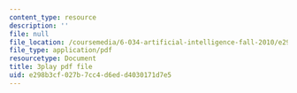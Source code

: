 ```yaml
---
content_type: resource
description: ''
file: null
file_location: /coursemedia/6-034-artificial-intelligence-fall-2010/e298b3cf027b7cc4d6edd4030171d7e5_PNKj529yY5c.pdf
file_type: application/pdf
resourcetype: Document
title: 3play pdf file
uid: e298b3cf-027b-7cc4-d6ed-d4030171d7e5
---
```

